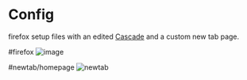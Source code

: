 # Config
firefox setup files with an edited [Cascade](https://github.com/andreasgrafen/cascade) and a custom new tab page.

#firefox
![image](https://github.com/pyarya/dotfiles/assets/37915341/bbf7abd5-accf-46a3-954c-a357eea3063b)

#newtab/homepage
![newtab](https://github.com/pyarya/firefox-css/assets/37915341/f5f375e2-3833-4ca0-9196-a77f4e16ca65)

